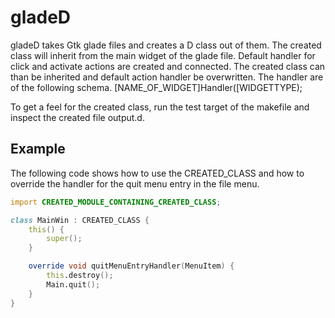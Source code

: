 gladeD
======

gladeD takes Gtk glade files and creates a D class out of them. The created
class will inherit from the main widget of the glade file. Default handler for
click and activate actions are created and connected. The created class can
than be inherited and default action handler be overwritten. The handler are
of the following schema. [NAME_OF_WIDGET]Handler([WIDGETTYPE);

To get a feel for the created class, run the test target of the makefile and
inspect the created file output.d.

Example
-------
The following code shows how to use the CREATED_CLASS and how to override the
handler for the quit menu entry in the file menu.

```d
import CREATED_MODULE_CONTAINING_CREATED_CLASS;

class MainWin : CREATED_CLASS {
	this() {
		super();
	}

	override void quitMenuEntryHandler(MenuItem) {
		this.destroy();
		Main.quit();
	}
}
```
